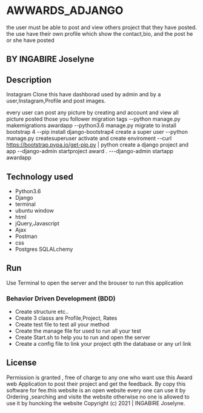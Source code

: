 # AWWARDS_ADJANGO
the user must be able to post and view others project that they have posted. the use have their own profile which show the contact,bio, and the post he or she have posted

## BY INGABIRE Joselyne
## Description
Instagram Clone this have dashborad used by admin and by a user,Instagram,Profile and post images.

every user can post any picture by creating and account and view all picture posted those you follower 
migration tags
--python manage.py makemigrations awardapp
--python3.6 manage.py migrate
 to install bootstrap 4 --pip install django-bootstrap4
 create a super user  --python manage.py createsuperuser
 activate and create enviroment
 --curl https://bootstrap.pypa.io/get-pip.py | python
 create a django project and app 
 --django-admin startproject award .
---django-admin startapp awardapp
 
## Technology used
* Python3.6
* Django
* terminal 
* ubuntu window
* html
* jQuery,Javascript
* Ajax
* Postman
* css
* Postgres SQLALchemy

## Run
Use Terminal to open the server and the brouser to run this application

### Behavior Driven Development (BDD)
* Create structure  etc..
* Create 3 classs are Profile,Project, Rates
* Create test file to test all your method 
* Create the manage file for used to run all your test
* Create Start.sh to help you to run and open the server
* Create a config file to link your project qith the database or any url link

## License
Permission is granted , free of charge to any one who want use this Award web Application to post their project and get the feedback. By copy this software for fee.this website is an open website every one can use it by Ordering ,searching and visite the website 
 otherwise no one is allowed to use it by huncking the website 
Copyright (c) 2021 | INGABIRE Joselyne.
